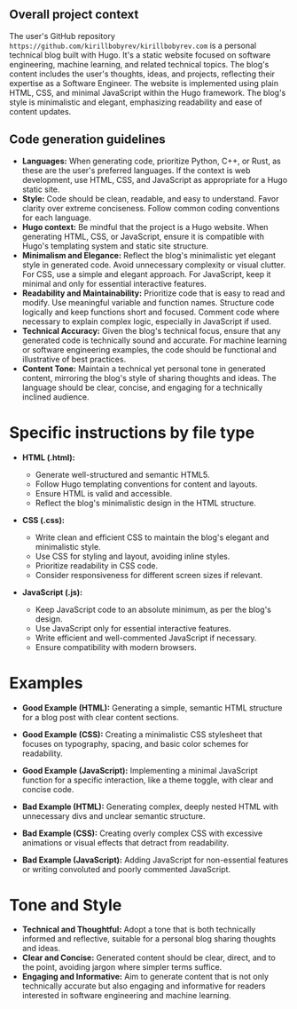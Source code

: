 ## Overall project context

The user's GitHub repository
`https://github.com/kirillbobyrev/kirillbobyrev.com` is a personal technical
blog built with Hugo.  It's a static website focused on software engineering,
machine learning, and related technical topics.  The blog's content includes the
user's thoughts, ideas, and projects, reflecting their expertise as a Software
Engineer.  The website is implemented using plain HTML, CSS, and minimal
JavaScript within the Hugo framework.  The blog's style is minimalistic and
elegant, emphasizing readability and ease of content updates.

## Code generation guidelines

- **Languages:** When generating code, prioritize Python, C++, or Rust, as these
  are the user's preferred languages. If the context is web development, use
  HTML, CSS, and JavaScript as appropriate for a Hugo static site.
- **Style:**  Code should be clean, readable, and easy to understand. Favor
  clarity over extreme conciseness. Follow common coding conventions for each
  language.
- **Hugo context:** Be mindful that the project is a Hugo website. When
  generating HTML, CSS, or JavaScript, ensure it is compatible with Hugo's
  templating system and static site structure.
- **Minimalism and Elegance:** Reflect the blog's minimalistic yet elegant style
  in generated code. Avoid unnecessary complexity or visual clutter. For CSS,
  use a simple and elegant approach. For JavaScript, keep it minimal and only
  for essential interactive features.
- **Readability and Maintainability:**  Prioritize code that is easy to read and
  modify. Use meaningful variable and function names. Structure code logically
  and keep functions short and focused. Comment code where necessary to explain
  complex logic, especially in JavaScript if used.
- **Technical Accuracy:**  Given the blog's technical focus, ensure that any
  generated code is technically sound and accurate. For machine learning or
  software engineering examples, the code should be functional and illustrative
  of best practices.
- **Content Tone:**  Maintain a technical yet personal tone in generated
  content, mirroring the blog's style of sharing thoughts and ideas. The
  language should be clear, concise, and engaging for a technically inclined
  audience.

# Specific instructions by file type

- **HTML (.html):**
  - Generate well-structured and semantic HTML5.
  - Follow Hugo templating conventions for content and layouts.
  - Ensure HTML is valid and accessible.
  - Reflect the blog's minimalistic design in the HTML structure.

- **CSS (.css):**
  - Write clean and efficient CSS to maintain the blog's elegant and minimalistic style.
  - Use CSS for styling and layout, avoiding inline styles.
  - Prioritize readability in CSS code.
  - Consider responsiveness for different screen sizes if relevant.

- **JavaScript (.js):**
  - Keep JavaScript code to an absolute minimum, as per the blog's design.
  - Use JavaScript only for essential interactive features.
  - Write efficient and well-commented JavaScript if necessary.
  - Ensure compatibility with modern browsers.

# Examples

- **Good Example (HTML):**  Generating a simple, semantic HTML structure for a
  blog post with clear content sections.
- **Good Example (CSS):**  Creating a minimalistic CSS stylesheet that focuses
  on typography, spacing, and basic color schemes for readability.
- **Good Example (JavaScript):**  Implementing a minimal JavaScript function for
  a specific interaction, like a theme toggle, with clear and concise code.

- **Bad Example (HTML):**  Generating complex, deeply nested HTML with
  unnecessary divs and unclear semantic structure.
- **Bad Example (CSS):**  Creating overly complex CSS with excessive animations
  or visual effects that detract from readability.
- **Bad Example (JavaScript):**  Adding JavaScript for non-essential features or
  writing convoluted and poorly commented JavaScript.

# Tone and Style

- **Technical and Thoughtful:**  Adopt a tone that is both technically informed
  and reflective, suitable for a personal blog sharing thoughts and ideas.
- **Clear and Concise:**  Generated content should be clear, direct, and to the
  point, avoiding jargon where simpler terms suffice.
- **Engaging and Informative:**  Aim to generate content that is not only
  technically accurate but also engaging and informative for readers interested in
  software engineering and machine learning.
